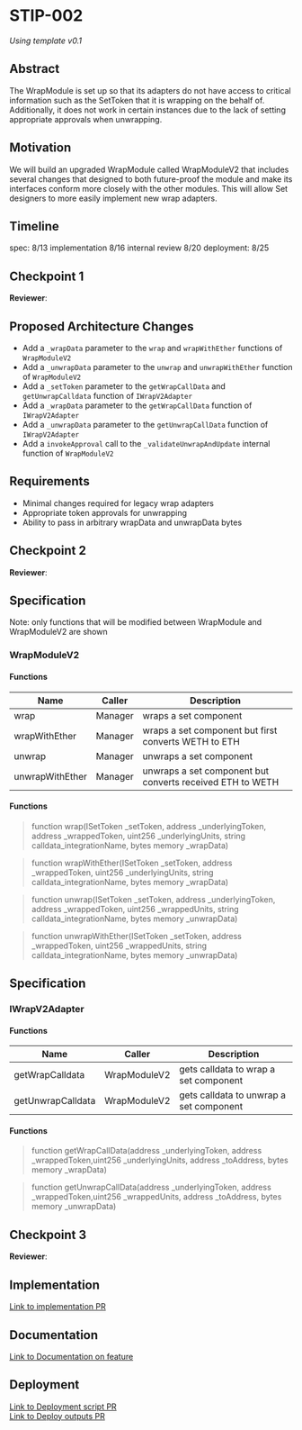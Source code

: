 # STIP-002
*Using template v0.1*
## Abstract
The WrapModule is set up so that its adapters do not have access to critical information such as the SetToken that it is wrapping on the behalf of. Additionally, it does not work in certain instances due to the lack of setting appropriate approvals when unwrapping.

## Motivation
We will build an upgraded WrapModule called WrapModuleV2 that includes several changes that designed to both future-proof the module and make its interfaces conform more closely with the other modules. This will allow Set designers to more easily implement new wrap adapters.

## Timeline
spec: 8/13
implementation 8/16
internal review 8/20
deployment: 8/25

## Checkpoint 1
**Reviewer**:

## Proposed Architecture Changes
- Add a `_wrapData` parameter to the `wrap` and `wrapWithEther` functions of `WrapModuleV2`
- Add a `_unwrapData` parameter to the `unwrap` and `unwrapWithEther` function of `WrapModuleV2`
- Add a `_setToken` parameter to the `getWrapCallData` and `getUnwrapCalldata` function of `IWrapV2Adapter`
- Add a `_wrapData` parameter to the `getWrapCallData` function of `IWrapV2Adapter`
- Add a `_unwrapData` parameter to the `getUnwrapCallData` function of `IWrapV2Adapter`
- Add a `invokeApproval` call to the `_validateUnwrapAndUpdate` internal function of `WrapModuleV2`

## Requirements
- Minimal changes required for legacy wrap adapters
- Appropriate token approvals for unwrapping
- Ability to pass in arbitrary wrapData and unwrapData bytes

## Checkpoint 2
**Reviewer**:

## Specification
Note: only functions that will be modified  between WrapModule and WrapModuleV2 are shown

### WrapModuleV2
#### Functions
| Name  | Caller  | Description 	|
|------	|------	|-------------	|
|wrap|Manager|wraps a set component|
|wrapWithEther|Manager|wraps a set component but first converts WETH to ETH|
|unwrap|Manager|unwraps a set component|
|unwrapWithEther|Manager|unwraps a set component but converts received ETH to WETH|

#### Functions
> function wrap(ISetToken _setToken, address _underlyingToken, address _wrappedToken, uint256 _underlyingUnits, string calldata_integrationName, bytes memory _wrapData)

> function wrapWithEther(ISetToken _setToken, address _wrappedToken, uint256 _underlyingUnits, string calldata_integrationName, bytes memory _wrapData)

> function unwrap(ISetToken _setToken, address _underlyingToken, address _wrappedToken, uint256 _wrappedUnits, string calldata_integrationName, bytes memory _unwrapData)

> function unwrapWithEther(ISetToken _setToken, address _wrappedToken, uint256 _wrappedUnits, string calldata_integrationName, bytes memory _unwrapData)

## Specification
### IWrapV2Adapter
#### Functions
| Name  | Caller  | Description 	|
|------	|------	|-------------	|
|getWrapCalldata|WrapModuleV2|gets calldata to wrap a set component|
|getUnwrapCalldata|WrapModuleV2|gets calldata to unwrap a set component|

#### Functions
> function getWrapCallData(address _underlyingToken, address _wrappedToken,uint256 _underlyingUnits, address _toAddress, bytes memory _wrapData)

> function getUnwrapCallData(address _underlyingToken, address _wrappedToken,uint256 _wrappedUnits, address _toAddress, bytes memory _unwrapData)

## Checkpoint 3
**Reviewer**:

## Implementation
[Link to implementation PR]()
## Documentation
[Link to Documentation on feature]()
## Deployment
[Link to Deployment script PR]()  
[Link to Deploy outputs PR]()
